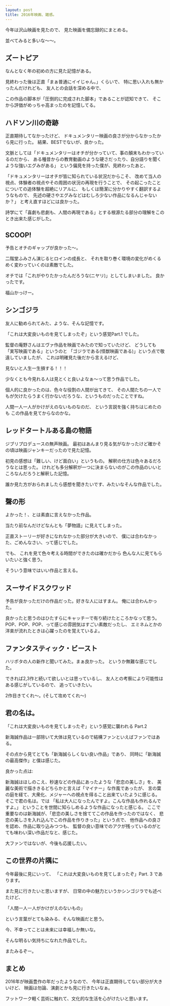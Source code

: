 ```yaml
---
layout: post
title: 2016年映画、雑感。
---
```


今年は沢山映画を見たので、
見た映画を備忘録的にまとめる。

並べてみると多いな〜〜。

## ズートピア

なんとなく年の初めの方に見た記憶がある。

見終わった後は正直「まぁ普通にイイじゃん。」くらいで、
特に思い入れも無かったんだけれども、
友人との会話を深める中で、

この作品の脚本が「圧倒的に完成された脚本」であることが認知できて、
そこから評価がめっちゃ高まったのを記憶してる。

## ハドソン川の奇跡

正直期待してなかったけど、
ドキュメンタリー映画の良さが分からなかったから見に行った。
結果、BESTでないが、良かった。

文脈としては「ドキュメンタリーはオチが分かっていて、事の顛末もわかっているのだから、
ある種昔からの教育動画のような硬さだったり、自分語りを聞くような強いエグみがある」
という偏見を持った僕が、見終わったあと、

「ドキュメンタリーはオチが皆に知られている状況だからこそ、
改めて当人の視点、体験者の視点やその周囲の状況の再現を行うことで、
その起こったことについての追体験を超絶にリアルに、
もしくは簡潔に分かりやすく翻訳するようなもので、
先述の硬さやエグみなどはむしろ少ない作品になるんじゃないか？」
と考え直すほどには良かった。

詩学にて「喜劇も悲劇も、人間の再現である」とする根源たる部分の理解をこのとき出来た感じがした。

## SCOOP!

予告とオチのギャップが良かった〜。

二階堂ふみさん演じるヒロインの成長と、
それを取り巻く環境の変化がめくるめく変わっていくのは素敵でした。

オチでは「これがやりたかったんだろうな(ニヤリ)」としてしまいました。
良かったです。

福山かっけー。

## シンゴジラ

友人に勧められてみた、ような、そんな記憶です。

「これは大変良いものを見てしまったぞ」という感覚Part.1 でした。

監督の庵野さんはエヴァ作品を映画でみたので知っていたけど、
どうしても「実写映画である」というのと
「ゴジラである(怪獣映画である)」という点で敬遠していましたが、
これは明確見た後だから言えるけど、

見ないと人生一生損する！！！

少なくとも今見れる人は見とくと良いよなぁ〜って思う作品でした。

個人的に良かったのは、色々な役割の人間が出てきて、
その人間たちの一人でもが欠けたらうまく行かないだろうな、というものだったことですね。

人間一人一人がかけがえのないものなのだ、
という言説を強く持ちはじめたのも この作品を見てからなのかな。

## レッドタートルある島の物語

ジブリプロデュースの無声映画。
最初はあんまり見る気がなかったけど確かその頃は映画ジャンキーだったので見た記憶。

初見の感想は「難しい、けど面白い」というもの。
解釈の仕方は色々あるだろうなとは思った。
けれども多分解釈が一つに決まらないのがこの作品のいいところなんだろうと解釈した記憶。

誰か見た方がおられましたら感想を聞きたいです、みたいなそんな作品でした。

## 聲の形

よかった！、とは素直に言えなかった作品。

当たり前なんだけどなんとも「夢物語」に見えてしまった。

正直ストーリーが好きになれなかった部分が大きいので、
僕には合わなかった、ごめんなさい、って感じでした。

でも、
これを見て色々考える時間ができたのは確かだから
色んな人に見てもらいたいと強く思う。

そういう意味ではいい作品と言える。

## スーサイドスクワッド

予告が良かっただけの作品だった。好きな人にはすまん。
俺には合わんかった。

良かったと思うのはひたすらにキャッチーで有り続けたところかなって思う。
POP、POP、POP、って感じの雰囲気はすごい素敵だったし、
エミネムとかの洋楽が流れたときは心躍ったのを覚えているよ。

## ファンタスティック・ビースト

ハリポタの人の新作と聞いてみた。まぁ良かった。
というか無難な感じでした。

できれば2,3作と続いて欲しいとは思っているし、
友人との考察により可能性はある感じがしているので、
追っていきたい。

2作目きてくれ〜。(そして攻めてくれ〜)

## 君の名は。

「これは大変良いものを見てしまったぞ」という感覚に襲われる Part.2

新海誠作品は一部除いて大体は見ているので結構ファンといえばファンではある。

その点から見てとても「新海誠らしくない良い作品」であり、
同時に「新海誠の最高傑作」と僕は感じた。

良かった点は:

新海誠はほしのこえ、秒速などの作品にあったような「悲恋の美しさ」を、
美麗な美術で描ききるどちらかと言えば「マイナー」な作風であったが、
言の葉の庭を経て、大衆化、メジャーへの視点を得ること出来ていたように感じる。
そこで君の名は。では
「私は大人になったんですよ。こんな作品も作れるんですよ。」
ということを世間に知らしめるような作品になったと感じる。
ここで重要なのは新海誠が、「悲恋の美しさを捨ててこの作品を作ったのではなく、
悲恋の美しさを入れ込んでこの作品を作りきった」という点で、
他作品への良さを認め、作品に取り込みつつも、
監督の良い意味でのアクが残っているのがとても味わい深い作品だなと、感じた。


大ファンではないが、今後も応援したい。

## この世界の片隅に

今年最後に見にいって、
「これは大変良いものを見てしまったぞ」Part. 3 であります。

また見に行きたいと思いますが、
日常の中の魅力というかシンゴジラでも述べたけど、

「人間一人一人がかけがえのないもの」

という言葉がとても染みる、そんな映画だと思う。

今、不幸ってことは未来には幸福しか無いな。

そんな明るい気持ちになれた作品でした。

またみるぞー。

## まとめ

2016年が映画豊作の年だったようなので、
今年は正直期待してない部分が大きいけど、
映画は勿論、演劇とかも見に行きたいなぁ。

フットワーク軽く芸術に触れて、文化的な生活を心がけたいと思います。

